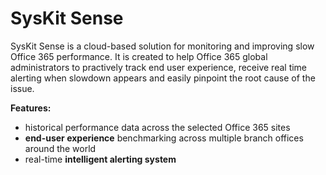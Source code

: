# SysKit Sense

SysKit Sense is a cloud-based solution for monitoring and improving slow Office 365 performance. It is created to help Office 365 global administrators to practively track end user experience, receive real time alerting when slowdown appears and easily pinpoint the root cause of the issue.

**Features:**

* historical performance data across the selected Office 365 sites 
* **end-user experience** benchmarking across multiple branch offices around the world
* real-time **intelligent alerting system** 







